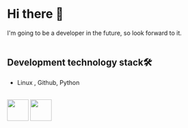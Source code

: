 # **Hi there 👋**
I'm going to be a developer in the future, so look forward to it.
<br>
<br>
## Development technology stack🛠️
- Linux , Github, Python
<br>
<img src="https://cdn.jsdelivr.net/gh/devicons/devicon@latest/icons/linux/linux-original.svg" width="50" /> <img src="https://cdn.jsdelivr.net/gh/devicons/devicon@latest/icons/python/python-original-wordmark.svg" width="50" /> <img src="https://cdn.jsdelivr.net/gh/devicons/devicon@latest/icons/github/github-original-


        

Here are some ideas to get you started:

- 🔭 I’m currently working on ...
- 🌱 I’m currently learning ...
- 👯 I’m looking to collaborate on ...
- 🤔 I’m looking for help with ...
- 💬 Ask me about ...
- 📫 How to reach me: ...
- 😄 Pronouns: ...
- ⚡ Fun fact: ...
-->
